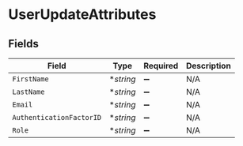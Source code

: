 # UserUpdateAttributes


## Fields

| Field                    | Type                     | Required                 | Description              |
| ------------------------ | ------------------------ | ------------------------ | ------------------------ |
| `FirstName`              | **string*                | :heavy_minus_sign:       | N/A                      |
| `LastName`               | **string*                | :heavy_minus_sign:       | N/A                      |
| `Email`                  | **string*                | :heavy_minus_sign:       | N/A                      |
| `AuthenticationFactorID` | **string*                | :heavy_minus_sign:       | N/A                      |
| `Role`                   | **string*                | :heavy_minus_sign:       | N/A                      |